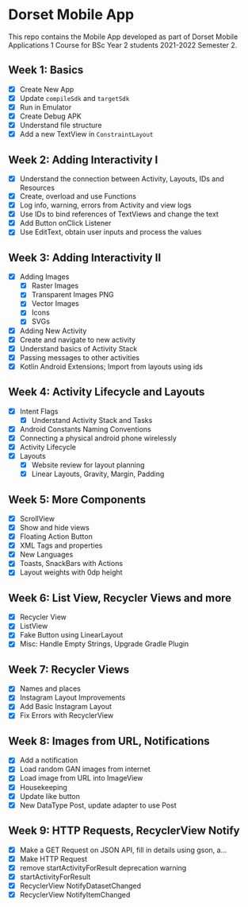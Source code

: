 # Dorset Mobile App

This repo contains the Mobile App developed as part of Dorset Mobile Applications 1 Course for BSc Year 2 students 2021-2022 Semester 2.

## Week 1: Basics

- [x] Create New App
- [x] Update `compileSdk` and `targetSdk`
- [x] Run in Emulator
- [x] Create Debug APK
- [x] Understand file structure
- [x] Add a new TextView in `ConstraintLayout`

## Week 2: Adding Interactivity I

- [x] Understand the connection between Activity, Layouts, IDs and Resources
- [x] Create, overload and use Functions
- [x] Log info, warning, errors from Activity and view logs
- [x] Use IDs to bind references of TextViews and change the text
- [x] Add Button onClick Listener
- [x] Use EditText, obtain user inputs and process the values

## Week 3: Adding Interactivity II

- [x] Adding Images
    - [x] Raster Images
    - [x] Transparent Images PNG
    - [x] Vector Images
    - [x] Icons
    - [x] SVGs
- [x] Adding New Activity
- [x] Create and navigate to new activity
- [x] Understand basics of Activity Stack
- [x] Passing messages to other activities
- [x] Kotlin Android Extensions; Import from layouts using ids

## Week 4: Activity Lifecycle and Layouts

- [x] Intent Flags
  - [x] Understand Activity Stack and Tasks
- [x] Android Constants Naming Conventions
- [x] Connecting a physical android phone wirelessly
- [x] Activity Lifecycle
- [x] Layouts
  - [x] Website review for layout planning 
  - [x] Linear Layouts, Gravity, Margin, Padding

## Week 5: More Components

- [x] ScrollView
- [x] Show and hide views
- [x] Floating Action Button
- [x] XML Tags and properties
- [x] New Languages
- [x] Toasts, SnackBars with Actions
- [x] Layout weights with 0dp height

## Week 6: List View, Recycler Views and more

- [x] Recycler View
- [x] ListView
- [x] Fake Button using LinearLayout
- [x] Misc: Handle Empty Strings, Upgrade Gradle Plugin

## Week 7: Recycler Views

 - [x] Names and places
 - [x] Instagram Layout Improvements
 - [x] Add Basic Instagram Layout
 - [x] Fix Errors with RecyclerView

## Week 8: Images from URL, Notifications

 - [x] Add a notification
 - [x] Load random GAN images from internet
 - [x] Load image from URL into ImageView
 - [x] Housekeeping
 - [x] Update like button
 - [x] New DataType Post, update adapter to use Post

## Week 9: HTTP Requests, RecyclerView Notify

 - [x] Make a GET Request on JSON API, fill in details using gson, a…
 - [x] Make HTTP Request
 - [x] remove startActivityForResult deprecation warning
 - [x] startActivityForResult
 - [x] RecyclerView NotifyDatasetChanged
 - [x] RecyclerView NotifyItemChanged